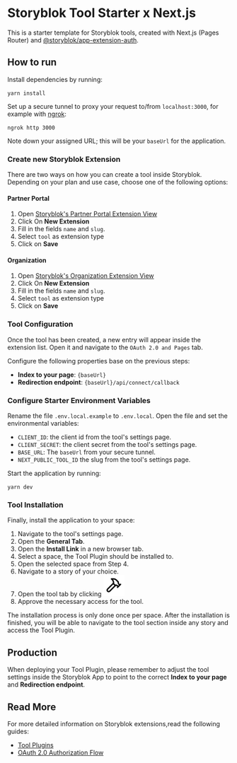 # Storyblok Tool Starter x Next.js
This is a starter template for Storyblok tools, created with Next.js (Pages Router) and [@storyblok/app-extension-auth](https://github.com/storyblok/app-extension-auth).


## How to run
Install dependencies by running:

```shell
yarn install
```

Set up a secure tunnel to proxy your request to/from `localhost:3000`, for example with [ngrok](https://ngrok.com/):

```shell
ngrok http 3000
```
Note down your assigned URL; this will be your `baseUrl` for the application.

### Create new Storyblok Extension
There are two ways on how you can create a tool inside
Storyblok. Depending on your plan and use case, choose
one of the following options: 

#### Partner Portal
1. Open [Storyblok's Partner Portal Extension View](https://app.storyblok.com/#/partner/apps)
2. Click On **New Extension**
3. Fill in the fields `name` and `slug`.
4. Select `tool` as extension type
5. Click on **Save**

#### Organization
1. Open [Storyblok's Organization Extension View](https://app.storyblok.com/#/me/org/apps)
2. Click On **New Extension**
3. Fill in the fields `name` and `slug`.
4. Select `tool` as extension type
5. Click on **Save**

### Tool Configuration 
Once the tool has been created, a new entry will appear inside the extension list. Open it and navigate to the `OAuth 2.0 and Pages` tab.

Configure the following properties base on the previous steps:

* **Index to your page**: `{baseUrl}`
* **Redirection endpoint**: `{baseUrl}/api/connect/callback`


### Configure Starter Environment Variables
Rename the file `.env.local.example` to `.env.local`. Open the file and set the environmental variables:

* `CLIENT_ID`: the client id from the tool's settings page.
* `CLIENT_SECRET`: the client secret from the tool's settings page.
* `BASE_URL`: The `baseUrl` from your secure tunnel.
* `NEXT_PUBLIC_TOOL_ID` the slug from the tool's settings page.

Start the application by running:

```shell
yarn dev
```

### Tool Installation
Finally, install the application to your space: 

1. Navigate to the tool's settings page.
2. Open the **General Tab**.
3. Open the **Install Link** in a new browser tab.
4. Select a space, the Tool Plugin should be installed to.
5. Open the selected space from Step 4.
6. Navigate to a story of your choice.
7. Open the tool tab by clicking ![tools icon](public/tools.svg)
8. Approve the necessary access for the tool.

The installation process is only done once per space. After the installation is finished, you will be able to navigate to the tool section inside any story and access the Tool Plugin.

## Production
When deploying your Tool Plugin, please remember to adjust the tool settings inside the Storyblok App to point to the correct  **Index to your page** and **Redirection endpoint**. 

## Read More
For more detailed information on Storyblok extensions,read the following guides:

- [Tool Plugins](https://www.storyblok.com/docs/plugins/tool)
- [OAuth 2.0 Authorization Flow](https://www.storyblok.com/docs/plugins/authentication-apps)

